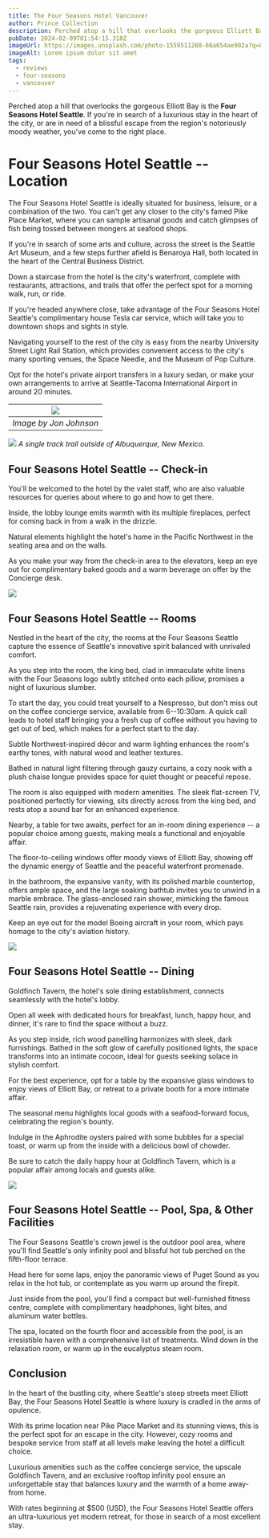 ```yaml
---
title: The Four Seasons Hotel Vancouver
author: Prince Collection
description: Perched atop a hill that overlooks the gorgeous Elliott Bay is the Four Seasons Hotel Seattle.
pubDate: 2024-02-09T01:54:15.318Z
imageUrl: https://images.unsplash.com/photo-1559511260-66a654ae982a?q=80&w=3018&auto=format&fit=crop&ixlib=rb-4.0.3&ixid=M3wxMjA3fDB8MHxwaG90by1wYWdlfHx8fGVufDB8fHx8fA%3D%3D
imageAlt: Lorem ipsum dolor sit amet
tags:
  - reviews
  - four-seasons
  - vancouver
---
```


Perched atop a hill that overlooks the gorgeous Elliott Bay is the **Four Seasons Hotel Seattle**. If you're in search of a luxurious stay in the heart of the city, or are in need of a blissful escape from the region's notoriously moody weather, you've come to the right place.

# Four Seasons Hotel Seattle -- Location

The Four Seasons Hotel Seattle is ideally situated for business, leisure, or a combination of the two. You can't get any closer to the city's famed Pike Place Market, where you can sample artisanal goods and catch glimpses of fish being tossed between mongers at seafood shops.

If you're in search of some arts and culture, across the street is the Seattle Art Museum, and a few steps further afield is Benaroya Hall, both located in the heart of the Central Business District.

Down a staircase from the hotel is the city's waterfront, complete with restaurants, attractions, and trails that offer the perfect spot for a morning walk, run, or ride.

If you're headed anywhere close, take advantage of the Four Seasons Hotel Seattle's complimentary house Tesla car service, which will take you to downtown shops and sights in style.

Navigating yourself to the rest of the city is easy from the nearby University Street Light Rail Station, which provides convenient access to the city's many sporting venues, the Space Needle, and the Museum of Pop Culture.

Opt for the hotel's private airport transfers in a luxury sedan, or make your own arrangements to arrive at Seattle-Tacoma International Airport in around 20 minutes.

| ![](https://images.unsplash.com/photo-1445991842772-097fea258e7b?q=80&w=2940&auto=format&fit=crop&ixlib=rb-4.0.3&ixid=M3wxMjA3fDB8MHxwaG90by1wYWdlfHx8fGVufDB8fHx8fA%3D%3D) |
|:--:|
| *Image by Jon Johnson*

![](https://images.unsplash.com/photo-1445991842772-097fea258e7b?q=80&w=2940&auto=format&fit=crop&ixlib=rb-4.0.3&ixid=M3wxMjA3fDB8MHxwaG90by1wYWdlfHx8fGVufDB8fHx8fA%3D%3D)
*A single track trail outside of Albuquerque, New Mexico.*

## Four Seasons Hotel Seattle -- Check-in

You'll be welcomed to the hotel by the valet staff, who are also valuable resources for queries about where to go and how to get there.

Inside, the lobby lounge emits warmth with its multiple fireplaces, perfect for coming back in from a walk in the drizzle.

Natural elements highlight the hotel's home in the Pacific Northwest in the seating area and on the walls.

As you make your way from the check-in area to the elevators, keep an eye out for complimentary baked goods and a warm beverage on offer by the Concierge desk.

![](https://images.unsplash.com/photo-1455587734955-081b22074882?q=80&w=1920&auto=format&fit=crop&ixlib=rb-4.0.3&ixid=M3wxMjA3fDB8MHxwaG90by1wYWdlfHx8fGVufDB8fHx8fA%3D%3D)

## Four Seasons Hotel Seattle -- Rooms

Nestled in the heart of the city, the rooms at the Four Seasons Seattle capture the essence of Seattle's innovative spirit balanced with unrivaled comfort.

As you step into the room, the king bed, clad in immaculate white linens with the Four Seasons logo subtly stitched onto each pillow, promises a night of luxurious slumber.

To start the day, you could treat yourself to a Nespresso, but don't miss out on the coffee concierge service, available from 6--10:30am. A quick call leads to hotel staff bringing you a fresh cup of coffee without you having to get out of bed, which makes for a perfect start to the day.

Subtle Northwest-inspired décor and warm lighting enhances the room's earthy tones, with natural wood and leather textures.

Bathed in natural light filtering through gauzy curtains, a cozy nook with a plush chaise longue provides space for quiet thought or peaceful repose.

The room is also equipped with modern amenities. The sleek flat-screen TV, positioned perfectly for viewing, sits directly across from the king bed, and rests atop a sound bar for an enhanced experience.

Nearby, a table for two awaits, perfect for an in-room dining experience -- a popular choice among guests, making meals a functional and enjoyable affair.

The floor-to-ceiling windows offer moody views of Elliott Bay, showing off the dynamic energy of Seattle and the peaceful waterfront promenade.

In the bathroom, the expansive vanity, with its polished marble countertop, offers ample space, and the large soaking bathtub invites you to unwind in a marble embrace. The glass-enclosed rain shower, mimicking the famous Seattle rain, provides a rejuvenating experience with every drop.

Keep an eye out for the model Boeing aircraft in your room, which pays homage to the city's aviation history.

![](https://images.unsplash.com/photo-1522108203058-a1bb3c62f172?q=80&w=2940&auto=format&fit=crop&ixlib=rb-4.0.3&ixid=M3wxMjA3fDB8MHxwaG90by1wYWdlfHx8fGVufDB8fHx8fA%3D%3D)

## Four Seasons Hotel Seattle -- Dining

Goldfinch Tavern, the hotel's sole dining establishment, connects seamlessly with the hotel's lobby.

Open all week with dedicated hours for breakfast, lunch, happy hour, and dinner, it's rare to find the space without a buzz.

As you step inside, rich wood panelling harmonizes with sleek, dark furnishings. Bathed in the soft glow of carefully positioned lights, the space transforms into an intimate cocoon, ideal for guests seeking solace in stylish comfort.

For the best experience, opt for a table by the expansive glass windows to enjoy views of Elliott Bay, or retreat to a private booth for a more intimate affair.

The seasonal menu highlights local goods with a seafood-forward focus, celebrating the region's bounty.

Indulge in the Aphrodite oysters paired with some bubbles for a special toast, or warm up from the inside with a delicious bowl of chowder.

Be sure to catch the daily happy hour at Goldfinch Tavern, which is a popular affair among locals and guests alike. 

![](https://images.unsplash.com/photo-1529290130-4ca3753253ae?q=80&w=2952&auto=format&fit=crop&ixlib=rb-4.0.3&ixid=M3wxMjA3fDB8MHxwaG90by1wYWdlfHx8fGVufDB8fHx8fA%3D%3D)

## Four Seasons Hotel Seattle -- Pool, Spa, & Other Facilities

The Four Seasons Seattle's crown jewel is the outdoor pool area, where you'll find Seattle's only infinity pool and blissful hot tub perched on the fifth-floor terrace.

Head here for some laps, enjoy the panoramic views of Puget Sound as you relax in the hot tub, or contemplate as you warm up around the firepit.

Just inside from the pool, you'll find a compact but well-furnished fitness centre, complete with complimentary headphones, light bites, and aluminum water bottles.

The spa, located on the fourth floor and accessible from the pool, is an irresistible haven with a comprehensive list of treatments. Wind down in the relaxation room, or warm up in the eucalyptus steam room. 

## Conclusion

In the heart of the bustling city, where Seattle's steep streets meet Elliott Bay, the Four Seasons Hotel Seattle is where luxury is cradled in the arms of opulence.

With its prime location near Pike Place Market and its stunning views, this is the perfect spot for an escape in the city. However, cozy rooms and bespoke service from staff at all levels make leaving the hotel a difficult choice.

Luxurious amenities such as the coffee concierge service, the upscale Goldfinch Tavern, and an exclusive rooftop infinity pool ensure an unforgettable stay that balances luxury and the warmth of a home away-from home.

With rates beginning at $500 (USD), the Four Seasons Hotel Seattle offers an ultra-luxurious yet modern retreat, for those in search of a most excellent stay.
